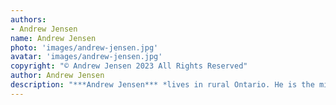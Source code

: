```yaml
---
authors:
- Andrew Jensen
name: Andrew Jensen
photo: 'images/andrew-jensen.jpg'
avatar: 'images/andrew-jensen.jpg'
copyright: "© Andrew Jensen 2023 All Rights Reserved"
author: Andrew Jensen
description: "***Andrew Jensen*** *lives in rural Ontario. He is the minister at Knox United Church, Nepean. His stories have appeared in Canada, the USA, and New Zealand, most recently in* Stupefying Stories Saturday Showcase, Tree & Stone Magazine, *and* Cosmic Roots & Eldritch Shores. *Andrew plays trumpet and impersonates Kermit the Frog. He no longer makes wine at home but had fun while it lasted.*"
---
```


